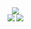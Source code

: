 
<div align="center">
<img src="https://capsule-render.vercel.app/api?type=wave&color=auto&height=300&section=header&text=Code%20error&fontSize=90" />
</div>


<div align="center">
  <img src="https://img.shields.io/badge/html5-E34F26?style=for-the-badge&logo=html5&logoColor=white">
  <img src="https://img.shields.io/badge/css-1572B6?style=for-the-badge&logo=css3&logoColor=white">
</div>

      
   
      


